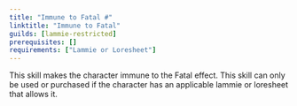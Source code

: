 ```yaml
---
title: "Immune to Fatal #"
linktitle: "Immune to Fatal"
guilds: [lammie-restricted]
prerequisites: []
requirements: ["Lammie or Loresheet"]
---
```

This skill makes the character immune to the Fatal effect. This skill can only be used or purchased if the character has an applicable lammie or loresheet that allows it.